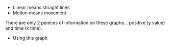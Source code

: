 * Linear means striaght lines
* Motion means movement

There are only 2 peieces of information on these graphs... positive (y value) and time (x time). 

* Using this graph 